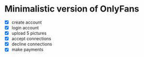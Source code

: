 # Minimalistic version of OnlyFans

- [x] create account
- [x] login account
- [x] upload 5 pictures
- [x] accept connections
- [x] decline connections
- [x] make payments